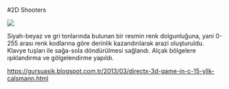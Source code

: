 #2D Shooters

<img border="0" src="https://2.bp.blogspot.com/-v0tvlmhl_Vk/UVIfM7MxQ4I/AAAAAAAAAH8/6g55Il1X7IA/s1600/G%25C3%25BCrsu+A%25C5%259F%25C4%25B1k+3D+Terrain.jpg">

Siyah-beyaz ve gri tonlarında bulunan bir resmin renk dolgunluğuna, yani 0-255 arası renk kodlarına göre derinlik kazandırılarak arazi oluşturuldu. Klavye tuşları ile sağa-sola döndürülmesi sağlandı. Alçak bölgelere ışıklandırma ve gölgelendirme yapıldı.

https://gursuasik.blogspot.com.tr/2013/03/directx-3d-game-in-c-15-yllk-calsmann.html
